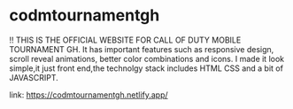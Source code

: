 # codmtournamentgh

!! THIS IS THE OFFICIAL WEBSITE FOR CALL OF DUTY MOBILE TOURNAMENT GH.
 It has important features such as responsive design, scroll reveal animations, better color combinations and icons.
 I made it look simple,it just front end,the technolgy stack includes HTML CSS and a bit  of JAVASCRIPT.


link: https://codmtournamentgh.netlify.app/
 
